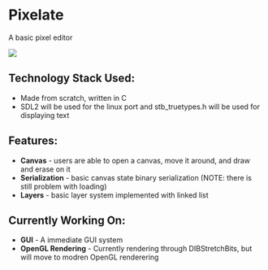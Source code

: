 # Pixelate
A basic pixel editor

![](pixelate.GIF)

## Technology Stack Used: 
- Made from scratch, written in C
- SDL2 will be used for the linux port and stb_truetypes.h will be used for displaying text

## Features:
- **Canvas** - users are able to open a canvas, move it around, and draw and erase on it
- **Serialization** - basic canvas state binary serialization (NOTE: there is still problem with loading)
- **Layers** - basic layer system implemented with linked list

## Currently Working On:
- **GUI** - A immediate GUI system
- **OpenGL Rendering** - Currently rendering through DIBStretchBits, but will move to modren OpenGL renderering 
